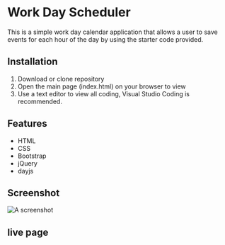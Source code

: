 # Work Day Scheduler

This is a simple work day calendar application that allows a user to save events for each hour of the day by using the starter code provided.

## Installation

1. Download or clone repository
2. Open the main page (index.html) on your browser to view
3. Use a text editor to view all coding, Visual Studio Coding is recommended.

## Features

- HTML
- CSS
- Bootstrap
- jQuery
- dayjs

## Screenshot

![A screenshot](./assets/Assets/image/screenshot.png)

## live page
